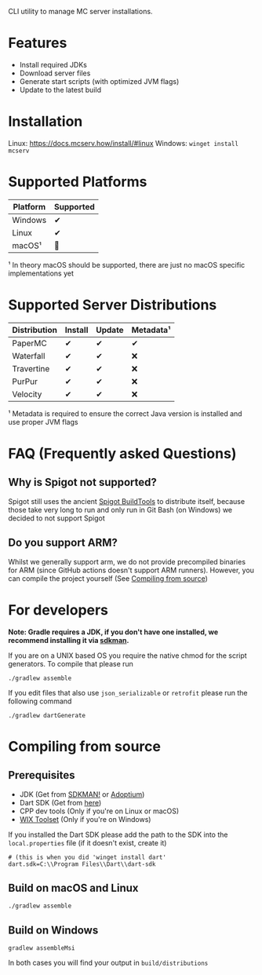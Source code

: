 CLI utility to manage MC server installations.

# Features

- Install required JDKs
- Download server files
- Generate start scripts (with optimized JVM flags)
- Update to the latest build

# Installation

Linux: https://docs.mcserv.how/install/#linux
Windows: `winget install mcserv`

# Supported Platforms

| Platform | Supported |
| ------ | ----- |
| Windows | ✔ |
| Linux | ✔ |
| macOS¹ | 🚧 |

¹ In theory macOS should be supported, there are just no macOS specific implementations yet

# Supported Server Distributions

| Distribution | Install | Update | Metadata¹ |
| --- | --- | --- | --- |
| PaperMC | ✔ | ✔ | ✔ |
| Waterfall | ✔ | ✔ | ❌ |
| Travertine | ✔ | ✔ | ❌ |
| PurPur | ✔ | ✔ | ❌ |
| Velocity | ✔ | ✔ | ❌ |

¹ Metadata is required to ensure the correct Java version is installed and use proper JVM flags

# FAQ (Frequently asked Questions)

## Why is Spigot not supported?

Spigot still uses the ancient [Spigot BuildTools](https://www.spigotmc.org/wiki/buildtools/) to distribute itself,
because those take very long to run and only run in Git Bash (on Windows) we decided to not support Spigot

## Do you support ARM?

Whilst we generally support arm, we do not provide precompiled binaries for ARM (since GitHub actions doesn't support
ARM runners). However, you can compile the project yourself (See [Compiling from source](#compiling-from-source))

# For developers

**Note: Gradle requires a JDK, if you don't have one installed, we recommend installing it
via [sdkman](https://sdkman.io).**

If you are on a UNIX based OS you require the native chmod for the script generators. To compile that please run

```
./gradlew assemble
```

If you edit files that also use `json_serializable` or `retrofit` please run the following command

```
./gradlew dartGenerate
```

# Compiling from source

## Prerequisites

- JDK (Get from [SDKMAN!](https://sdkman.io) or [Adoptium](https://adoptium.net))
- Dart SDK (Get from [here](https://dart.dev/get-dart#install))
- CPP dev tools (Only if you're on Linux or macOS)
- [WIX Toolset](https://wixtoolset.org/releases/) (Only if you're on Windows)

If you installed the Dart SDK please add the path to the SDK into the `local.properties` file (if it doesn't exist,
create it)

```properties
# (this is when you did 'winget install dart'
dart.sdk=C:\\Program Files\\Dart\\dart-sdk
```

## Build on macOS and Linux

```
./gradlew assemble
```

## Build on Windows

```
gradlew assembleMsi
```

In both cases you will find your output in `build/distributions`
